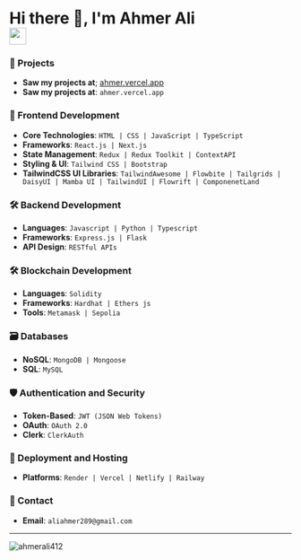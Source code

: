 <h1 align="">
  Hi there 👋, I'm Ahmer Ali
  <br>
  <img src="https://raw.githubusercontent.com/ahmerali412/ahmerali412/main/assets/wave.gif" width="30px">
</h1>

### 🚀 Projects
- **Saw my projects at**; <a href="https://ahmer.vercel.app/">ahmer.vercel.app</a>
- **Saw my projects at**: `ahmer.vercel.app`

### 🎨 Frontend Development
- **Core Technologies**: `HTML | CSS | JavaScript | TypeScript`
- **Frameworks**: `React.js | Next.js`
- **State Management**: `Redux | Redux Toolkit | ContextAPI`
- **Styling & UI**: `Tailwind CSS | Bootstrap`
- **TailwindCSS UI Libraries**: `TailwindAwesome | Flowbite | Tailgrids | DaisyUI | Mamba UI | TailwindUI | Flowrift | ComponenetLand`

### 🛠 Backend Development
- **Languages**: `Javascript | Python | Typescript`
- **Frameworks**: `Express.js | Flask`
- **API Design**: `RESTful APIs`

### 🛠 Blockchain Development
- **Languages**: `Solidity`
- **Frameworks**: `Hardhat | Ethers js`
- **Tools**: `Metamask | Sepolia`

### 🗃 Databases
- **NoSQL**: `MongoDB | Mongoose`
- **SQL**: `MySQL`

### 🛡 Authentication and Security
- **Token-Based**: `JWT (JSON Web Tokens)`
- **OAuth**: `OAuth 2.0`
- **Clerk**: `ClerkAuth`

### 🚀 Deployment and Hosting
- **Platforms**: `Render | Vercel | Netlify | Railway`

### 🚀 Contact
- **Email**: `aliahmer289@gmail.com`
---

<p align="left">
  <img src="https://github-readme-streak-stats.herokuapp.com/?user=ahmerali412&" alt="ahmerali412" />
</p>
